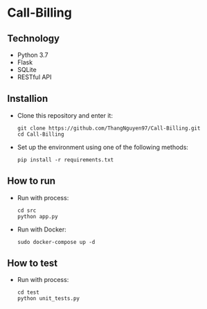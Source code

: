 # Call-Billing

## Technology
* Python 3.7
* Flask
* SQLite
* RESTful API

## Installion 
 - Clone this repository and enter it:
   ```Shell
   git clone https://github.com/ThangNguyen97/Call-Billing.git
   cd Call-Billing
   ```
 - Set up the environment using one of the following methods:
   ```Shell
   pip install -r requirements.txt
   ```
## How to run
 - Run with process:
   ```Shell
   cd src
   python app.py
   ```
 - Run with Docker:
   ```Shell
   sudo docker-compose up -d
   ```
## How to test
 - Run with process:
   ```Shell
   cd test
   python unit_tests.py
   ```
